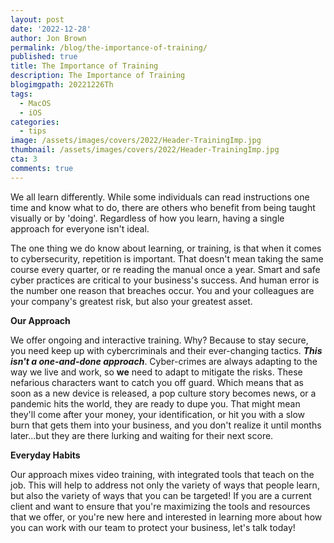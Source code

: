 ```yaml
---
layout: post
date: '2022-12-28'
author: Jon Brown
permalink: /blog/the-importance-of-training/
published: true
title: The Importance of Training
description: The Importance of Training
blogimgpath: 20221226Th
tags:
  - MacOS
  - iOS
categories:
  - tips
image: /assets/images/covers/2022/Header-TrainingImp.jpg
thumbnail: /assets/images/covers/2022/Header-TrainingImp.jpg
cta: 3
comments: true
---
```

We all learn differently. While some individuals can read instructions
one time and know what to do, there are others who benefit from being
taught visually or by 'doing'. Regardless of how you learn, having a
single approach for everyone isn't ideal.

The one thing we do know about learning, or training, is that when it
comes to cybersecurity, repetition is important. That doesn't mean
taking the same course every quarter, or re reading the manual once a
year. Smart and safe cyber practices are critical to your business's
success. And human error is the number one reason that breaches occur.
You and your colleagues are your company's greatest risk, but also your
greatest asset.

**Our Approach**

We offer ongoing and interactive training. Why? Because to stay secure,
you need keep up with cybercriminals and their ever-changing tactics.
***This isn't a one-and-done approach***. Cyber-crimes are always
adapting to the way we live and work, so **we** need to adapt to
mitigate the risks. These nefarious characters want to catch you off
guard. Which means that as soon as a new device is released, a pop
culture story becomes news, or a pandemic hits the world, they are ready
to dupe you. That might mean they'll come after your money, your
identification, or hit you with a slow burn that gets them into your
business, and you don't realize it until months later...but they are
there lurking and waiting for their next score.

**Everyday Habits**

Our approach mixes video training, with integrated tools that teach on
the job. This will help to address not only the variety of ways that
people learn, but also the variety of ways that you can be targeted! If
you are a current client and want to ensure that you're maximizing the
tools and resources that we offer, or you're new here and interested in
learning more about how you can work with our team to protect your
business, let's talk today!
